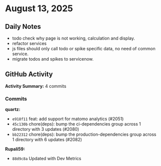 # August 13, 2025

## Daily Notes

- todo check why page is not working, calculation and display.
- refactor services
- js files should only call todo or spike specific data, no need of common service.
- migrate todos and spikes to servicenow.


## GitHub Activity

**Activity Summary:** 4 commits

### Commits


**quartz:**
- `e918f11` feat: add support for matomo analytics (#2051)
- `45c130b` chore(deps): bump the ci-dependencies group across 1 directory with 3 updates (#2080)
- `bb22312` chore(deps): bump the production-dependencies group across 1 directory with 6 updates (#2082)

**Rupali59:**
- `88d9c8a` Updated with Dev Metrics
